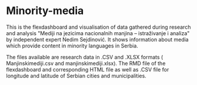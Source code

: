 # Minority-media

This is the flexdashboard and visualisation of data gathered during research and analysis "Mediji na jezicima nacionalnih manjina – istraživanje i analiza" by independent expert Nedim Sejdinović. It shows information about media which provide content in minority languages in Serbia.

The files available are research data in .CSV and .XLSX formats ( Manjinskimediji.csv and manjinskimediji.xlsx). The RMD file of the flexdashboard and corresponding HTML file as well as .CSV file for longitude and latitude of Serbian cities and municipalities.

